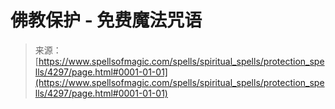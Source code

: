 <!--yml

类别：未分类

日期：2024-06-12 18:37:56

-->

# 佛教保护 - 免费魔法咒语

> 来源：[https://www.spellsofmagic.com/spells/spiritual_spells/protection_spells/4297/page.html#0001-01-01](https://www.spellsofmagic.com/spells/spiritual_spells/protection_spells/4297/page.html#0001-01-01)
